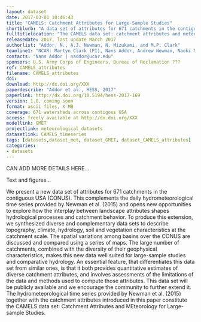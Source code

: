 ```yaml
---
layout: dataset
date: 2017-03-01 10:46:43
title: "CAMELS: Catchment Attributes for Large-Sample Studies"
shortblurb: "A data set of attributes for 671 catchments in the contiguous USA (CONUS). This complements the Large-Sample Hydrometeorological Dataset provided by Newman et al. 2015 (link below) and opens new opportunities to explore how the interplay between landscape attributes shapes hydrological processes and catchment behavior..."
fulltitlelocation: "The CAMELS data set: catchment attributes and meteorology for large-sample studies. Boulder, CO: UCAR/NCAR"
releasedate: 2017, last update March 2017
authorlist: "Addor, N., A.J. Newman, N. Mizukami, and M.P. Clark"
teamline1: "NCAR: Martyn Clark (PI), Nans Addor, Andrew Newman, Naoki Mizukami "
contacts: "Nans Addor | naddor@ucar.edu"
sponsors: U.S. Army Corps of Engineers, Bureau of Reclamation ???
ref: CAMELS_attributes
filename: CAMELS_attributes
doi: 
download: http://dx.doi.org/XXX
paperdescribe: "Addor et al., HESS, 2017"
paperlink: http://dx.doi.org/10.5194/hess-2017-169
version: 1.0, coming soon
format: ascii files, X MB
coverage: 671 watersheds across contigous USA
access: freely available at http://dx.doi.org/XXX
modellink: GMET
projectlink: meteorological_datasets
datasetlink: CAMELS_timeseries
tags: [datasets,dataset_met, dataset_GMET, dataset_CAMELS_attributes]
categories:
- datasets
---
```



CAN ADD MORE DETAILS HERE... 

Text and figures...

 We present a new data set of attributes for 671 catchments in the contiguous USA (CONUS). This complements the daily hydrometeorological time series provided by Newman et al. (2015) and opens new opportunities to explore how the interplay between landscape attributes shapes hydrological processes and catchment behavior. To produce this extension, we synthesized diverse and complementary data sets to describe topography, climate, hydrology, soil and vegetation characteristics at the catchment scale. The spatial variations among basins over the CONUS are discussed and compared using a series of maps. The large number of catchments, combined with the diversity of their geophysical characteristics, makes this new data well suited for large-sample studies and comparative hydrology. An essential feature, that differentiates this data set from similar ones, is that it both provides quantitative estimates of diverse catchment attributes, and involves
assessments of the limitations of the data and methods used to compute those attributes. This data set will be publicly available and we encourage the community to further extend it. The hydrometeorological time series provided by Newman et al. (2015) together with the catchment attributes introduced in this paper constitute the CAMELS data set: Catchment Attributes and MEteorology for Large-sample Studies.
